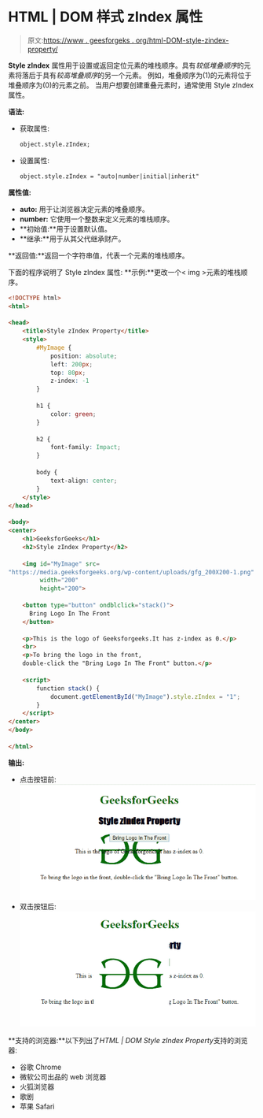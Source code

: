 # HTML | DOM 样式 zIndex 属性

> 原文:[https://www . geesforgeks . org/html-DOM-style-zindex-property/](https://www.geeksforgeeks.org/html-dom-style-zindex-property/)

**Style zIndex** 属性用于设置或返回定位元素的堆栈顺序。具有*较低堆叠顺序*的元素将落后于具有*较高堆叠顺序*的另一个元素。
例如，堆叠顺序为(1)的元素将位于堆叠顺序为(0)的元素之前。
当用户想要创建重叠元素时，通常使用 Style zIndex 属性。

**语法:**

*   获取属性:

    ```html
    object.style.zIndex;
    ```

*   设置属性:

    ```html
    object.style.zIndex = "auto|number|initial|inherit"
    ```

**属性值:**

*   **auto:** 用于让浏览器决定元素的堆叠顺序。
*   **number:** 它使用一个整数来定义元素的堆栈顺序。
*   **初始值:**用于设置默认值。
*   **继承:**用于从其父代继承财产。

**返回值:**返回一个字符串值，代表一个元素的堆栈顺序。

下面的程序说明了 Style zIndex 属性:
**示例:**更改一个< img >元素的堆栈顺序。

```html
<!DOCTYPE html>
<html>

<head>
    <title>Style zIndex Property</title>
    <style>
        #MyImage {
            position: absolute;
            left: 200px;
            top: 80px;
            z-index: -1
        }

        h1 {
            color: green;
        }

        h2 {
            font-family: Impact;
        }

        body {
            text-align: center;
        }
    </style>
</head>

<body>
<center>
    <h1>GeeksforGeeks</h1>
    <h2>Style zIndex Property</h2>

    <img id="MyImage" src=
"https://media.geeksforgeeks.org/wp-content/uploads/gfg_200X200-1.png" 
         width="200" 
         height="200">

    <button type="button" ondblclick="stack()">
      Bring Logo In The Front
    </button>

    <p>This is the logo of Geeksforgeeks.It has z-index as 0.</p>
    <br>
    <p>To bring the logo in the front,
    double-click the "Bring Logo In The Front" button.</p>

    <script>
        function stack() {
            document.getElementById("MyImage").style.zIndex = "1";
        }
    </script>
</center>
</body>

</html>
```

**输出:**

*   点击按钮前:
    ![](img/b191da917c3fb8a30b36ae855b162aa2.png)
*   双击按钮后:
    ![](img/d191b088ce638fa6ba3a6d5eb46e0833.png)

**支持的浏览器:**以下列出了*HTML | DOM Style zIndex Property*支持的浏览器:

*   谷歌 Chrome
*   微软公司出品的 web 浏览器
*   火狐浏览器
*   歌剧
*   苹果 Safari